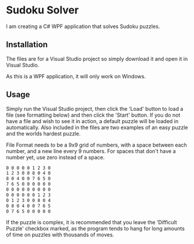 # Sudoku Solver

I am creating a C# WPF application that solves Sudoku puzzles.

## Installation

The files are for a Visual Studio project so simply download it and open it in Visual Studio. 

As this is a WPF application, it will only work on Windows.

## Usage

Simply run the Visual Studio project, then click the 'Load' button to load a file (see formatting below) and then click the 'Start' button. If you do not have a file and wish to see it in action, a default puzzle will be loaded in automatically. Also included in the files are two examples of an easy puzzle and the worlds hardest puzzle.

File Format needs to be a 9x9 grid of numbers, with a space between each number, and a new line every 9 numbers. For spaces that don't have a number yet, use zero instead of a space.
```bash
0 0 0 0 0 1 2 3 0
1 2 3 0 0 8 0 4 0
8 0 4 0 0 7 6 5 0
7 6 5 0 0 0 0 0 0
0 0 0 0 0 0 0 0 0
0 0 0 0 0 0 1 2 3
0 1 2 3 0 0 8 0 4
0 8 0 4 0 0 7 6 5
0 7 6 5 0 0 0 0 0
```

If the puzzle is complex, it is recommended that you leave the 'Difficult Puzzle' checkbox marked, as the program tends to hang for long amounts of time on puzzles with thousands of moves.
